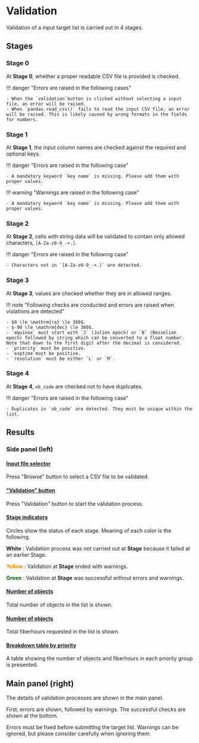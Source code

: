 # Validation

Validation of a input target list is carried out in 4 stages.

## Stages

### Stage 0

At **Stage 0**, whether a proper readable CSV file is provided is checked.

!!! danger "Errors are raised in the following cases"

    - When the `validation`button is clicked without selecting a input file, an error will be raised.
    - When `pandas.read_csv()` fails to read the input CSV file, an error will be raised. This is likely caused by wrong formats in the fields for numbers.


### Stage 1

At **Stage 1**, the input column names are checked against the required and optional keys.

!!! danger "Errors are raised in the following case"

    - A mandatory keyword `key name` is missing. Please add them with proper values.


!!! warning "Warnings are raised in the following case"

    - A mandatory keyword `key name` is missing. Please add them with proper values.

### Stage 2

At **Stage 2**, cells with string data will be validated to contain only allowed characters, `[A-Za-z0-9_-+.]`.

!!! danger "Errors are raised in the following case"

    - Characters not in `[A-Za-z0-9_-+.]` are detected.


### Stage 3

At **Stage 3**, values are checked whether they are in allowed ranges.

!!! note "Following checks are conducted and errors are raised when violations are detected"

    - $0 \le \mathrm{ra} \le 360$.
    - $-90 \le \mathrm{dec} \le 360$.
    - `equinox` must start with `J` (Julien epoch) or `B` (Besselian epoch) followed by string which can be converted to a float number. Note that down to the first digit after the decimal is considered.
    - `priority` must be positive.
    - `exptime`must be positive.
    - `resolution` must be either `L` or `M`.


### Stage 4

At **Stage 4**, `ob_code` are checked not to have duplicates.

!!! danger "Errors are raised in the following case"

    - Duplicates in `ob_code` are detected. They must be unique within the list.

## Results

### Side panel (left)

#### <u>Input file selector</u>

Press "Browse" button to select a CSV file to be validated.

#### <u>"Validation" button</u>

Press "Validation" button to start the validation process.

#### <u>Stage indicators</u>

Circles show the status of each stage. Meaning of each color is the following.

**White**
: Validation process was not carried out at **Stage** because it failed at an earlier Stage.

<span style="color: darkorange;">**Yellow**</span>
: Validation at **Stage** ended with warnings.

<span style="color: darkgreen;">**Green**</span>
: Validation at **Stage** was successful without errors and warnings.

#### <u>Number of objects</u>

Total number of objects in the list is shown.


#### <u>Number of objects</u>

Total fiberhours requested in the list is shown.

#### <u>Breakdown table by priority</u>

A table showing the number of objects and fiberhours in each priority group is presented.

## Main panel (right)

The details of validation processes are shown in the main panel.

First, errors are shown, followed by warnings. The successful checks are shown at the bottom.

Errors must be fixed before submitting the target list.  Warnings can be ignored, but please consider carefully when ignoring them.
